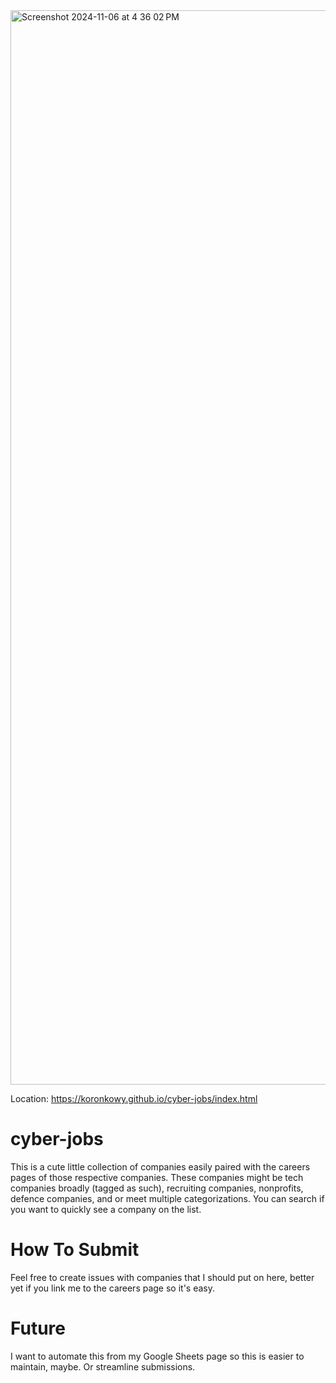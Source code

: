 <img width="1719" alt="Screenshot 2024-11-06 at 4 36 02 PM" src="https://github.com/user-attachments/assets/15019674-9413-487c-ba28-a412853cbc93">


Location: https://koronkowy.github.io/cyber-jobs/index.html

cyber-jobs
========

This is a cute little collection of companies easily paired with the careers pages of those respective companies. These companies might be tech companies broadly (tagged as such), recruiting companies, nonprofits, defence companies, and or meet multiple categorizations. You can search if you want to quickly see a company on the list.

How To Submit
===============

Feel free to create issues with companies that I should put on here, better yet if you link me to the careers page so it's easy.

Future
===============

I want to automate this from my Google Sheets page so this is easier to maintain, maybe. Or streamline submissions.
